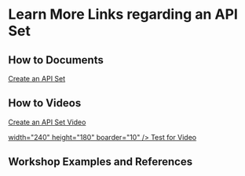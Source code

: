 # Learn More Links regarding an API Set

## How to Documents

[Create an API Set](https://github.com/SuiteEngine/APIEngine/wiki/HowTo-CreateAPISet#how-to-create-an-api-set)

## How to Videos

[Create an API Set Video](https://stsuiteengineeastus.blob.core.windows.net/doc-assets/APIEngine/Videos/HowTo-CreateAPISet.mp4)

<a href="https://stsuiteengineeastus.blob.core.windows.net/doc-assets/APIEngine/Videos/HowTo-CreateAPISet.mp4" target="Create API Set Video">width="240" height="180" boarder="10" />
Test for Video
</a>



## Workshop Examples and References
